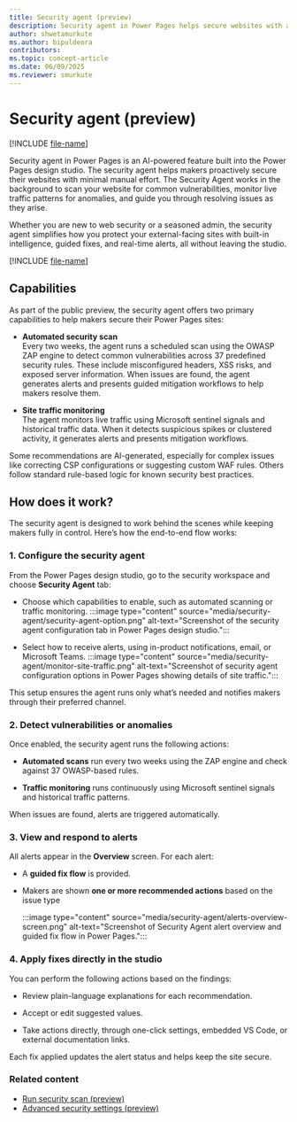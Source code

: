 ```yaml
---
title: Security agent (preview)
description: Security agent in Power Pages helps secure websites with automated vulnerability scans, real-time traffic monitoring, and guided mitigation workflows.
author: shwetamurkute
ms.author: bipuldeora
contributors:
ms.topic: concept-article
ms.date: 06/09/2025
ms.reviewer: smurkute
---
```


# Security agent (preview)

[!INCLUDE [file-name](~/../shared-content/shared/preview-includes/preview-banner.md)]

Security agent in Power Pages is an AI-powered feature built into the Power Pages design studio. The security agent helps makers proactively secure their websites with minimal manual effort. The Security Agent works in the background to scan your website for common vulnerabilities, monitor live traffic patterns for anomalies, and guide you through resolving issues as they arise.

Whether you are new to web security or a seasoned admin, the security agent simplifies how you protect your external-facing sites with built-in intelligence, guided fixes, and real-time alerts, all without leaving the studio.

[!INCLUDE [file-name](~/../shared-content/shared/preview-includes/preview-note-pp.md)]

## Capabilities

As part of the public preview, the security agent offers two primary capabilities to help makers secure their Power Pages sites:

- **Automated security scan**  
  Every two weeks, the agent runs a scheduled scan using the OWASP ZAP engine to detect common vulnerabilities across 37 predefined security rules. These include misconfigured headers, XSS risks, and exposed server information. When issues are found, the agent generates alerts and presents guided mitigation workflows to help makers resolve them.

- **Site traffic monitoring**  
  The agent monitors live traffic using Microsoft sentinel signals and historical traffic data. When it detects suspicious spikes or clustered activity, it generates alerts and presents mitigation workflows.

Some recommendations are AI-generated, especially for complex issues like correcting CSP configurations or suggesting custom WAF rules. Others follow standard rule-based logic for known security best practices.

## How does it work?

The security agent is designed to work behind the scenes while keeping makers fully in control. Here’s how the end-to-end flow works:

### 1. Configure the security agent

From the Power Pages design studio, go to the security workspace and choose **Security Agent** tab:

- Choose which capabilities to enable, such as automated scanning or traffic monitoring.
  :::image type="content" source="media/security-agent/security-agent-option.png" alt-text="Screenshot of the security agent configuration tab in Power Pages design studio.":::

- Select how to receive alerts, using in-product notifications, email, or Microsoft Teams.
  :::image type="content" source="media/security-agent/monitor-site-traffic.png" alt-text="Screenshot of security agent configuration options in Power Pages showing details of site traffic.":::

This setup ensures the agent runs only what’s needed and notifies makers through their preferred channel.

### 2. Detect vulnerabilities or anomalies

Once enabled, the security agent runs the following actions:

- **Automated scans** run every two weeks using the ZAP engine and check against 37 OWASP-based rules.

- **Traffic monitoring** runs continuously using Microsoft sentinel signals and historical traffic patterns.

When issues are found, alerts are triggered automatically.

### 3. View and respond to alerts

All alerts appear in the **Overview** screen. For each alert:

- A **guided fix flow** is provided.

- Makers are shown **one or more recommended actions** based on the issue type

  :::image type="content" source="media/security-agent/alerts-overview-screen.png" alt-text="Screenshot of Security Agent alert overview and guided fix flow in Power Pages.":::

### 4. Apply fixes directly in the studio

You can perform the following actions based on the findings:

- Review plain-language explanations for each recommendation.

- Accept or edit suggested values.

- Take actions directly, through one-click settings, embedded VS Code, or external documentation links.

Each fix applied updates the alert status and helps keep the site secure.

### Related content

- [Run security scan (preview)](security-scan.md)
- [Advanced security settings (preview)](/power-pages/getting-started/use-security-workspace)
